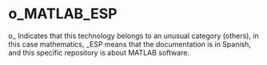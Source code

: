 # o_MATLAB_ESP
o_ Indicates that this technology belongs to an unusual category (others), in this case mathematics, _ESP means that the documentation is in Spanish, and this specific repository is about MATLAB software.
